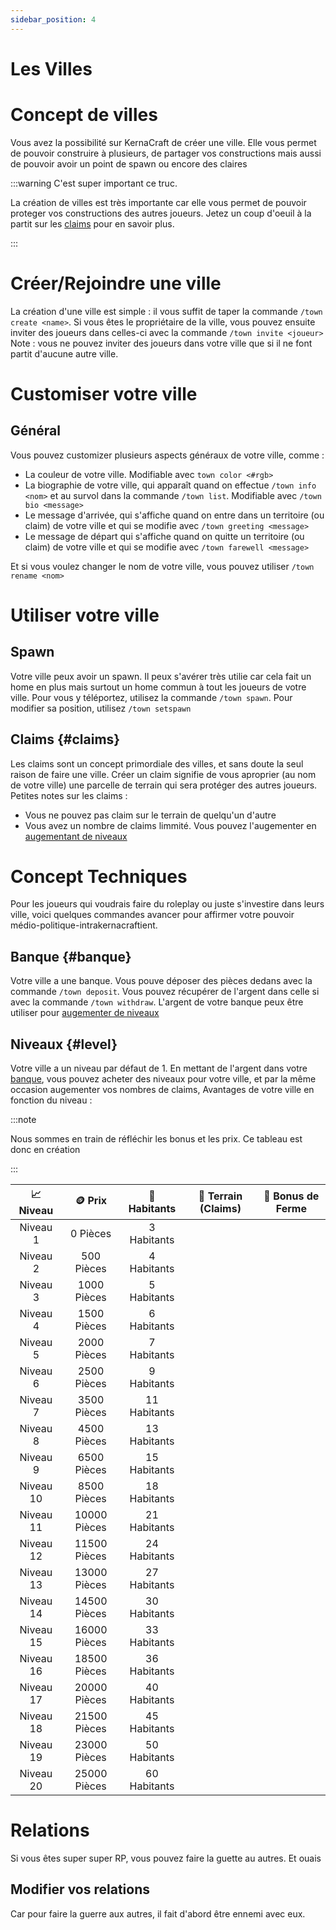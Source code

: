 ```yaml
---
sidebar_position: 4
---
```


# Les Villes
# Concept de villes
Vous avez la possibilité sur KernaCraft de créer une ville. Elle vous permet de pouvoir construire à plusieurs, de partager vos constructions mais aussi de pouvoir avoir un point de spawn ou encore des claires

:::warning C'est super important ce truc.

La création de villes est très importante car elle vous permet de pouvoir proteger vos constructions des autres joueurs. Jetez un coup d'oeuil à la partit
sur les [claims](#claims) pour en savoir plus.

:::

# Créer/Rejoindre une ville
La création d'une ville est simple : il vous suffit de taper la commande `/town create <name>`. Si vous êtes le propriétaire de la ville, vous pouvez ensuite inviter des joueurs dans celles-ci avec la commande `/town invite <joueur>`
Note : vous ne pouvez inviter des joueurs dans votre ville que si il ne font partit d'aucune autre ville.

# Customiser votre ville
## Général
Vous pouvez customizer plusieurs aspects généraux de votre ville, comme :
 - La couleur de votre ville. Modifiable avec `town color <#rgb>`
 - La biographie de votre ville, qui apparaît quand on effectue `/town info <nom>` et au survol dans la commande `/town list`. Modifiable avec `/town bio <message>`
 - Le message d'arrivée, qui s'affiche quand on entre dans un territoire (ou claim) de votre ville et qui se modifie avec `/town greeting <message>`
 - Le message de départ qui s'affiche quand on quitte un territoire (ou claim) de votre ville et qui se modifie avec `/town farewell <message>`

Et si vous voulez changer le nom de votre ville, vous pouvez utiliser `/town rename <nom>`

# Utiliser votre ville
## Spawn
Votre ville peux avoir un spawn. Il peux s'avérer très utilie car cela fait un home en plus mais surtout un home commun à tout les joueurs de votre ville. Pour vous y téléportez, utilisez la commande `/town spawn`. Pour modifier sa position, utilisez `/town setspawn`

## Claims {#claims}
Les claims sont un concept primordiale des villes, et sans doute la seul raison de faire une ville. Créer un claim signifie de vous aproprier (au nom de votre ville) une parcelle de terrain qui sera protéger des autres joueurs. Petites notes sur les claims :
- Vous ne pouvez pas claim sur le terrain de quelqu'un d'autre
- Vous avez un nombre de claims limmité. Vous pouvez l'augementer en [augementant de niveaux](#level)

# Concept Techniques
Pour les joueurs qui voudrais faire du roleplay ou juste s'investire dans leurs ville, voici quelques commandes avancer pour affirmer votre pouvoir médio-politique-intrakernacraftient.
## Banque {#banque}
Votre ville a une banque. Vous pouve déposer des pièces dedans avec la commande `/town deposit`. Vous pouvez récupérer de l'argent dans celle si avec la commande `/town withdraw`. L'argent de votre banque peux être utiliser pour [augementer de niveaux](#level)

## Niveaux {#level}
Votre ville a un niveau par défaut de 1. En mettant de l'argent dans votre [banque](#banque), vous pouvez acheter des niveaux pour votre ville, et par la même occasion augementer vos nombres de claims, 
Avantages de votre ville en fonction du niveau : 

:::note

Nous sommes en train de réfléchir les bonus et les prix. Ce tableau est donc en création

:::

| 📈 Niveau | 🪙 Prix | 👤 Habitants | 🏡 Terrain (Claims) | 🌾 Bonus de Ferme |
|:---------------:|:---------------:|:---------------:|:---------------:|:---------------:|
| Niveau 1 | 0 Pièces | 3 Habitants | 
| Niveau 2 | 500 Pièces | 4 Habitants | 
| Niveau 3 | 1000 Pièces | 5 Habitants | 
| Niveau 4 | 1500 Pièces | 6 Habitants | 
| Niveau 5 | 2000 Pièces | 7 Habitants | 
| Niveau 6 | 2500 Pièces | 9 Habitants | 
| Niveau 7 | 3500 Pièces | 11 Habitants | 
| Niveau 8 | 4500 Pièces | 13 Habitants | 
| Niveau 9 | 6500 Pièces | 15 Habitants | 
| Niveau 10 | 8500 Pièces | 18 Habitants | 
| Niveau 11 | 10000 Pièces | 21 Habitants | 
| Niveau 12 | 11500 Pièces | 24 Habitants | 
| Niveau 13 | 13000 Pièces | 27 Habitants | 
| Niveau 14 | 14500 Pièces | 30 Habitants | 
| Niveau 15 | 16000 Pièces | 33 Habitants | 
| Niveau 16 | 18500 Pièces | 36 Habitants | 
| Niveau 17 | 20000 Pièces | 40 Habitants | 
| Niveau 18 | 21500 Pièces | 45 Habitants | 
| Niveau 19 | 23000 Pièces | 50 Habitants | 
| Niveau 20 | 25000 Pièces | 60 Habitants | 

# Relations
Si vous êtes super super RP, vous pouvez faire la guette au autres. Et ouais
## Modifier vos relations
Car pour faire la guerre aux autres, il fait d'abord être ennemi avec eux.
